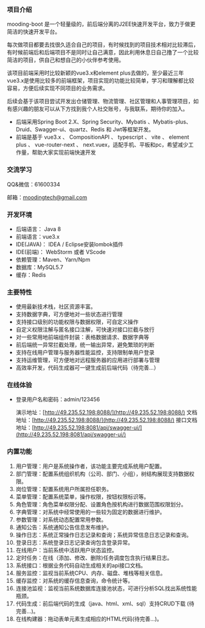 ### 项目介绍

mooding-boot 是一个轻量级的，前后端分离的J2EE快速开发平台，致力于做更简洁的快速开发平台。

每次做项目都要去找很久适合自己的项目，有时候找到的项目技术相对比较滞后，有时候前端后和后端项目不是同时让自己满意，因此利用休息日自己撸了一个比较简洁的项目，供自己和想自己的小伙伴参考使用。

该项目前端采用时比较新颖的vue3.x和element plus去做的，至少最近三年vue3.x是使用比较多的前端框架，项目实现的功能比较简单，学习和理解都比较容易，方便后续实现不同项目的业务需求。

后续会基于该项目尝试开发出仓储管理、物流管理、社区管理和人事管理项目，如有感兴趣的朋友可以从下方找到我个人社交账号，与我联系，期待你的加入。

- 后端采用Spring Boot 2.X、Spring Security、Mybatis 、Mybatis-plus、Druid、Swagger-ui、quartz、Redis 和 Jwt等框架开发。
- 前端是基于 vue3.x 、 CompositionAPI 、 typescript 、 vite 、 element plus 、 vue-router-next 、 next.vuex，适配手机、平板和pc，希望减少工作量，帮助大家实现前端快速开发

### 交流学习

QQ&微信：61600334

邮箱：moodingtech@gmail.com



###  开发环境

- 后端语言： Java 8
- 前端语言：vue3.x
- IDE(JAVA)： IDEA / Eclipse安装lombok插件
- IDE(前端)： WebStorm 或者 VScode
- 依赖管理：Maven、Yarn/Npm
- 数据库：MySQL5.7
- 缓存：Redis



###  主要特性

- 使用最新技术栈，社区资源丰富。
- 支持数据字典，可方便地对一些状态进行管理
- 支持接口级别的功能权限与数据权限，可自定义操作
- 自定义权限注解与匿名接口注解，可快速对接口拦截与放行
- 对一些常用地前端组件封装：表格数据请求、数据字典等
- 前后端统一异常拦截处理，统一输出异常，避免繁琐的判断
- 支持在线用户管理与服务器性能监控，支持限制单用户登录
- 支持运维管理，可方便地对远程服务器的应用进行部署与管理
- 高效率开发，代码生成器可一键生成前后端代码（待完善...）



###  在线体验

- 登录用户名和密码：admin/123456

  演示地址：[http://49.235.52.198:8088/](http://49.235.52.198:8088/)
  文档地址：[http://49.235.52.198:8088/](http://49.235.52.198:8088/)
  接口文档地址：[http://49.235.52.198:8081/api/swagger-ui/](http://49.235.52.198:8081/api/swagger-ui/)




###  内置功能

1. 用户管理：用户是系统操作者，该功能主要完成系统用户配置。
2. 部门管理：配置系统组织机构（公司、部门、小组），树结构展现支持数据权限。
3. 岗位管理：配置系统用户所属担任职务。
4. 菜单管理：配置系统菜单，操作权限，按钮权限标识等。
5. 角色管理：角色菜单权限分配、设置角色按机构进行数据范围权限划分。
6. 字典管理：对系统中经常使用的一些较为固定的数据进行维护。
7. 参数管理：对系统动态配置常用参数。
8. 通知公告：系统通知公告信息发布维护。
9. 操作日志：系统正常操作日志记录和查询；系统异常信息日志记录和查询。
10. 登录日志：系统登录日志记录查询包含登录异常。
11. 在线用户：当前系统中活跃用户状态监控。
12. 定时任务：在线（添加、修改、删除)任务调度包含执行结果日志。
13. 系统接口：根据业务代码自动生成相关的api接口文档。
14. 服务监控：监视当前系统CPU、内存、磁盘、堆栈等相关信息。
15. 缓存监控：对系统的缓存信息查询，命令统计等。
16. 连接池监视：监视当前系统数据库连接池状态，可进行分析SQL找出系统性能瓶颈。
17. 代码生成：前后端代码的生成（java、html、xml、sql）支持CRUD下载 (待完善...)。
18. 在线构建器：拖动表单元素生成相应的HTML代码(待完善...)。

